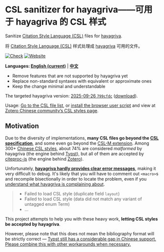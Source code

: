 # CSL sanitizer for hayagriva——可用于 hayagriva 的 CSL 样式

Sanitize [Citation Style Language (CSL)](https://citationstyles.org) files for [hayagriva](https://github.com/typst/hayagriva).

将 [Citation Style Language (CSL)](https://citationstyles.org) 样式处理成 [hayagriva](https://github.com/typst/hayagriva) 可用的文件。

[![Check](https://github.com/typst-doc-cn/csl-sanitizer/actions/workflows/check.yaml/badge.svg)](https://github.com/typst-doc-cn/csl-sanitizer/actions/workflows/check.yaml)
[![Website](https://img.shields.io/website?url=https%3A%2F%2Ftypst-doc-cn.github.io%2Fcsl-sanitizer%2F&label=Website)](https://typst-doc-cn.github.io/csl-sanitizer/)

**Languages: [English (current)](./README.en.md)** | **[中文](./README.md)**

- Remove features that are not supported by hayagriva yet
- Replace non-standard syntaxes with equivalent or approximate ones
- Keep the change minimal and understandable

The targeted hayagriva version: [2025-09-26 `799cfdc`](https://github.com/typst/hayagriva/tree/799cfdc) ([download](https://github.com/typst-community/dev-builds/releases/tag/hayagriva-main.2025-09-26.799cfdc)).

Usage: [Go to the CSL file list](https://typst-doc-cn.github.io/csl-sanitizer/#style-list), or [install the browser user script](https://typst-doc-cn.github.io/csl-sanitizer/main.user.js) and view at [Zotero Chinese community’s CSL styles page](https://zotero-chinese.com/styles/).

## Motivation

Due to the diversity of implementations, **many CSL files go beyond the [CSL specification](https://docs.citationstyles.org/en/stable/specification.html)**, and some even go beyond the [CSL-M extension](https://citeproc-js.readthedocs.io/en/latest/csl-m/).
Among 300+ [Chinese CSL styles](https://zotero-chinese.com/styles/), about 74% are considered _malformed_ by hayagriva (the engine behind [Typst](https://typst.app/home)), but all of them are accepted by [citeproc-js](https://citeproc-js.readthedocs.io/en/latest/) (the engine behind [Zotero](https://www.zotero.org/)).

Unfortunately, **[hayagriva hardly provides clear error messages](https://github.com/typst/hayagriva/issues/405)**, making it very difficult to debug.
It's likely that you will have to comment out `<macro>`s and recompile bisectionally in order to locate the problem, even if you [understand what hayagriva is complaining about](https://typst-doc-cn.github.io/guide/FAQ/bib-csl.html).

> - Failed to load CSL style (duplicate field `layout`)
> - Failed to load CSL style (data did not match any variant of untagged enum Term)
> - …

This project attempts to help you with these heavy work, **letting CSL styles be accepted by hayagriva**.

However, please note that this does not mean the bibliography format will be strictly correct — [Typst still has a considerable gap in Chinese support. Please combine this with other workarounds when necessary.](https://typst-doc-cn.github.io/clreq/#x7-bibliography)
